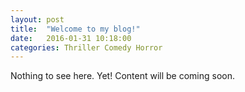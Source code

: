 ```yaml
---
layout: post
title:  "Welcome to my blog!"
date:   2016-01-31 10:18:00
categories: Thriller Comedy Horror
---
```


Nothing to see here. Yet! Content will be coming soon.
